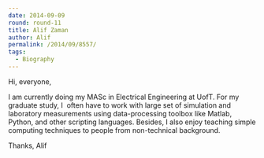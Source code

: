```yaml
---
date: 2014-09-09
round: round-11
title: Alif Zaman
author: Alif
permalink: /2014/09/8557/
tags:
  - Biography
---
```

Hi, everyone,

I am currently doing my MASc in Electrical Engineering at UofT. For my graduate study, I  often have to work with large set of simulation and laboratory measurements using data-processing toolbox like Matlab, Python, and other scripting languages. Besides, I also enjoy teaching simple computing techniques to people from non-technical background.

Thanks, Alif
